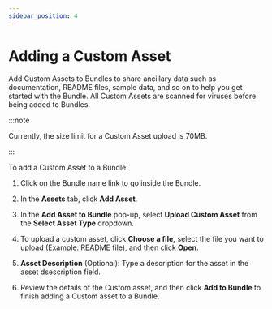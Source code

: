 ```yaml
---
sidebar_position: 4
---
```


# Adding a Custom Asset 

<head>
  <meta name="guidename" content="Bundles"/>
  <meta name="context" content="3735d7bc-6746-46a8-91b0-245180b146f7"/>
</head>

Add Custom Assets to Bundles to share ancillary data such as documentation, README files, sample data, and so on to help you get started with the Bundle. All Custom Assets are scanned for viruses before being added to Bundles. 

:::note

Currently, the size limit for a Custom Asset upload is 70MB.

:::

To add a Custom Asset to a Bundle:

1. Click on the Bundle name link to go inside the Bundle.
2. In the **Assets** tab, click **Add Asset**.
3. In the **Add Asset to Bundle** pop-up, select **Upload Custom Asset** from the **Select Asset Type** dropdown.
4. To upload a custom asset, click **Choose a file,** select the file you want to upload (Example: README file), and then click **Open**.

5. **Asset Description** (Optional): Type a description for the asset in the asset dsescription field.
6. Review the details of the Custom asset, and then click **Add to Bundle** to finish adding a Custom asset to a Bundle.

